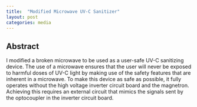 ```yaml
---
title:  "Modified Microwave UV-C Sanitizer"
layout: post
categories: media
---
```


## Abstract

I modified a broken microwave to be used as a user-safe UV-C sanitizing device. The use of a microwave ensures that the user will never be exposed to harmful doses of UV-C light by making use of the safety features that are inherent in a microwave. To make this device as safe as possible, it fully operates without the high voltage inverter circuit board and the magnetron. Achieving this requires an external circuit that mimics the signals sent by the optocoupler in the inverter circuit board.



